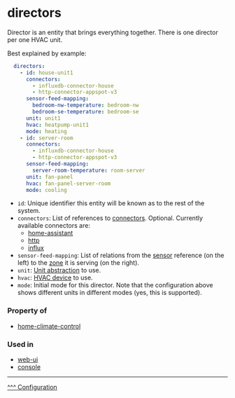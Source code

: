 directors
==

Director is an entity that brings everything together. There is one director per one HVAC unit.

Best explained by example:

```yaml
  directors:
    - id: house-unit1
      connectors:
        - influxdb-connector-house
        - http-connector-appspot-v3
      sensor-feed-mapping:
        bedroom-nw-temperature: bedroom-nw
        bedroom-se-temperature: bedroom-se
      unit: unit1
      hvac: heatpump-unit1
      mode: heating
    - id: server-room
      connectors:
        - influxdb-connector-house
        - http-connector-appspot-v3
      sensor-feed-mapping:
        server-room-temperature: room-server
      unit: fan-panel
      hvac: fan-panel-server-room
      mode: cooling
```

* `id`: Unique identifier this entity will be known as to the rest of the system.
* `connectors`: List of references to [connectors](./connectors.md). Optional. Currently available connectors are:
  * [home-assistant](./home-assistant.md)
  * [http](./http.md)
  * [influx](./influx.md)
* `sensor-feed-mapping`: List of relations from the [sensor](./sensors-and-switches.md) reference (on the left) to the [zone](./zones.md) it is serving (on the right).
* `unit`: [Unit abstraction](./units.md) to use.
* `hvac`: [HVAC device](./hvac.md) to use.
* `mode`: Initial mode for this director. Note that the configuration above shows different units in different modes (yes, this is supported).

### Property of
* [home-climate-control](./home-climate-control.md)

### Used in
* [web-ui](./web-ui.md)
* [console](./console.md)

---
[^^^ Configuration](./index.md)
